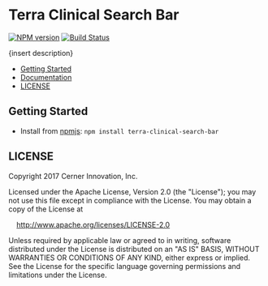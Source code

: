 # Terra Clinical Search Bar


[![NPM version](http://img.shields.io/npm/v/terra-clinical-search-bar.svg)](https://www.npmjs.org/package/terra-clinical-search-bar)
[![Build Status](https://travis-ci.org/cerner/terra-core.svg?branch=master)](https://travis-ci.org/cerner/terra-core)

{insert description}

- [Getting Started](#getting-started)
- [Documentation](https://github.com/cerner/terra-core/tree/master/packages/terra-clinical-search-bar/docs)
- [LICENSE](#license)

## Getting Started

- Install from [npmjs](https://www.npmjs.com): `npm install terra-clinical-search-bar`

## LICENSE

Copyright 2017 Cerner Innovation, Inc.

Licensed under the Apache License, Version 2.0 (the "License"); you may not use this file except in compliance with the License. You may obtain a copy of the License at

&nbsp;&nbsp;&nbsp;&nbsp;http://www.apache.org/licenses/LICENSE-2.0

Unless required by applicable law or agreed to in writing, software distributed under the License is distributed on an "AS IS" BASIS, WITHOUT WARRANTIES OR CONDITIONS OF ANY KIND, either express or implied. See the License for the specific language governing permissions and limitations under the License.

